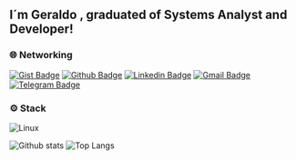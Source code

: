 ## I´m Geraldo , graduated of Systems Analyst and Developer!


### 🌐 Networking
[![Gist Badge](https://img.shields.io/badge/-Gist-555859?style=flat-square&logo=Github&logoColor=white&link=https://gist.github.com/gmarink)](https://gist.github.com/gmarink)
[![Github Badge](https://img.shields.io/badge/-Github-000?style=flat-square&logo=Github&logoColor=white&link=https://github.com/gmarink)](https://github.com/gmarink)
[![Linkedin Badge](https://img.shields.io/badge/-LinkedIn-blue?style=flat-square&logo=Linkedin&logoColor=white&link=https://www.linkedin.com/in/geraldomarinkfilho/)](https://www.linkedin.com/in/geraldomarinkfilho/)
[![Gmail Badge](https://img.shields.io/badge/-Gmail-c14438?style=flat-square&logo=Gmail&logoColor=white&link=mailto:gmarink@gmail.com)](mailto:gmarink@gmail.com)
[![Telegram Badge](https://img.shields.io/badge/-Telegram-1ca0f1?style=flat-square&labelColor=1ca0f1&logo=telegram&logoColor=white&link=https://t.me/gmarink/)](https://t.me/gmarink/)
### ⚙️ Stack
![Linux](https://img.shields.io/badge/-Linux-555859?style=flat-square&logoColor=fff&logo=linux)

![Github stats](https://github-readme-stats.vercel.app/api?username=gmarink&show_icons=true&theme=dracula)
![Top Langs](https://github-readme-stats.vercel.app/api/top-langs/?username=gmarink&layout=compact&theme=dracula)
